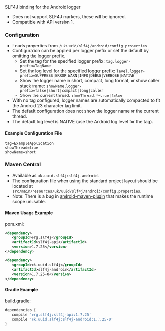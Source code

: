 SLF4J binding for the Android logger

* Does not support SLF4J markers, these will be ignored.
* Compatible with API version 1.

### Configuration

* Loads properties from `/uk/uuid/slf4j/android/config.properties`.
* Configuration can be applied per logger prefix or set the default by omitting the logger prefix.
    * Set the tag for the specified logger prefix:
      `tag.logger-prefix=TagName`
    * Set the log level for the specified logger prefix:
      `level.logger-prefix=SUPPRESS|ERROR|WARN|INFO|DEBUG|VERBOSE|NATIVE`
    * Show the logger name in short, compact, long format, or show caller stack frame:
      `showName.logger-prefix=false|short|compact|long|caller`
    * Show the current thread:
      `showThread.*=true|false`
* With no tag configured, logger names are automatically compacted to fit the Android 23 character tag limit. 
* The default configuration does not show the logger name or the current thread.
* The default log level is NATIVE (use the Android log level for the tag).

#### Example Configuration File

``` properties
tag=ExampleApplication
showThread=true
showName=short
```

### Maven Central

* Available as `uk.uuid.slf4j:slf4j-android`.
* The configuration file when using the standard project layout should be located at `src/main/resources/uk/uuid/slf4j/android/config.properties`.
* Note: There is a bug in [android-maven-plugin](https://code.google.com/p/maven-android-plugin/issues/detail?id=365) that makes the runtime scope unusable.

#### Maven Usage Example
pom.xml:

``` xml
<dependency>
   <groupId>org.slf4j</groupId>
   <artifactId>slf4j-api</artifactId>
   <version>1.7.25</version>
</dependency>

<dependency>
   <groupId>uk.uuid.slf4j</groupId>
   <artifactId>slf4j-android</artifactId>
   <version>1.7.25-0</version>
</dependency>
```

#### Gradle Example
build.gradle:

``` groovy
dependencies {
   compile 'org.slf4j:slf4j-api:1.7.25'
   compile 'uk.uuid.slf4j:slf4j-android:1.7.25-0'
}
```
